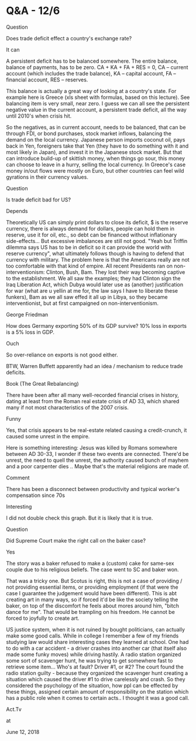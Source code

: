 # Q&A - 12/6

Question

Does trade deficit effect a country's exchange rate?

It can

A persistent deficit has to be balanced somewhere. The entire balance,
balance of payments, has to be zero. CA + KA + FA + RES = 0, CA –
current account (which includes the trade balance), KA – capital
account, FA – financial account, RES – reserves. 

This balance is actually a great way of looking at a country's
state. For example here is Greece (xls sheet with formulas, based on
this lecture). See balancing item is very small, near zero. I guess we
can all see the persistent negative value in the current account, a
persistent trade deficit, all the way until 2010's when crisis hit.

So the negatives, as in current account, needs to be balanced, that
can be through FDI, or bond purchases, stock market inflows, balancing
the demand on the local currency. Japanese person imports coconut oil,
pays back in Yen, foreigners take that Yen (they have to do something
with it and most likely in Japan), and invest it in the Japanese stock
market. But that can introduce build-up of skittish money, when things
go sour, this money can choose to leave in a hurry, selling the local
currency. In Greece's case money in/out flows were mostly on Euro, but
other countries can feel wild gyrations in their currency values. 

Question

Is trade deficit bad for US? 

Depends

Theoretically US can simply print dollars to close its deficit, $ is
the reserve currency, there is always demand for dollars, people can
hold them in reserve, use it for oil, etc., so debt can be financed
without inflationary side-effects... But excessive imbalances are
still not good. "Yeah but Triffin dilemma says US has to be in deficit
so it can provide the world with reserve currency", what ultimately
follows though is having to defend that currency with military. The
problem here is that the Americans really are not too comfortable with
that kind of empire. All recent Presidents ran on non-interventionism:
Clinton, Bush, Bam. They lost their way becoming captive to the
establishment. We all saw the examples; they had Clinton sign the Iraq
Liberation Act, which Dubya would later use as (another) justification
for war (what are u yellin at me for, the law says I have to liberate
these funkers), Bam as we all saw effed it all up in Libya, so they
became interventionist, but at first campaigned on
non-interventionism. 

George Friedman

How does Germany exporting 50% of its GDP survive? 10% loss in exports
is a 5% loss in GDP.

Ouch

So over-reliance on exports is not good either.

BTW, Warren Buffett apparently had an idea / mechanism to reduce trade
deficits.

Book (The Great Rebalancing)

There have been after all many well-recorded financial crises in
history, dating at least from the Roman real estate crisis of AD 33,
which shared many if not most characteristics of the 2007 crisis. 

Funny

Yes, that crisis appears to be real-estate related causing a
credit-crunch, it caused some unrest in the empire. 

Here is something interesting: Jesus was killed by Romans somewhere
between AD 30-33, I wonder if these two events are connected. There'd
be unrest, the need to quell the unrest, the authority caused bunch of
mayhem and a poor carpenter dies .. Maybe that's the material
religions are made of.

Comment

There has been a disconnect between productivity and typical worker's
compensation since 70s

Interesting

I did not double check this graph. But it is likely that it is true.

Question

Did Supreme Court make the right call on the baker case?

Yes

The story was a baker refused to make a (custom) cake for same-sex
couple due to his religious beliefs. The case went to SC and baker
won.

That was a tricky one. But Scotus is right, this is not a case of
providing / not providing essential items, or providing employment (if
that were the case I guarantee the judgement would have been
different). This is abt creating art in many ways, so if forced it'd
be like the society telling the baker, on top of the discomfort he
feels about mores around him, "bitch dance for me". That would be
trampling on his freedom. He cannot be forced to joyfully to create
art.

US justice system, when it is not ruined by bought politicians, can
actually make some good calls. While in college I remember a few of my
friends studying law would share interesting cases they learned at
school. One had to do with a car accident - a driver crashes into
another car (that itself also made some funky moves) while driving
hastily. A radio station organized some sort of scavenger hunt, he was
trying to get somewhere fast to retrieve some item... Who's at fault?
Driver #1, or #2? The court found the radio station guilty - because
they organized the scavenger hunt creating a situation which caused
the driver #1 to drive carelessly and crash. So they considered the
psychology of the situation, how ppl can be effected by these things,
assigned certain amount of responsibility on the station which has a
public role when it comes to certain acts.. I thought it was a good
call.


Act.Tv














at

June 12, 2018















